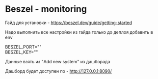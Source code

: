 # Beszel - monitoring

Гайд для установки - https://beszel.dev/guide/getting-started

Надо выполнить все настройки из гайда только до деплоя добавить в env

BESZEL_PORT="" <br>
BESZEL_KEY=""

Данные взять из "Add new system" из дашборада

Дашборд будет доступен по - http://127.0.0.1:8090/
